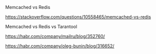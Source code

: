 Memcached vs Redis

https://stackoverflow.com/questions/10558465/memcached-vs-redis

Memcached vs Redis vs Tarantool

https://habr.com/company/mailru/blog/352760/

https://habr.com/company/oleg-bunin/blog/316652/